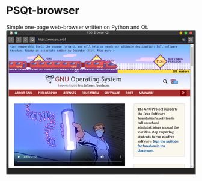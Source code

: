 # PSQt-browser
Simple one-page web-browser written on Python and Qt.
![alt text](https://github.com/Oknolaz/PSQt-browser/blob/main/browser.png?raw=true)
